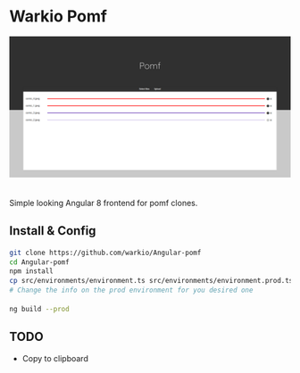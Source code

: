 # Warkio Pomf
![Screenshot](screenshot.png)
<br/>
<br/>
<br/>
Simple looking Angular 8 frontend for pomf clones.
## Install & Config

```sh
git clone https://github.com/warkio/Angular-pomf
cd Angular-pomf
npm install
cp src/environments/environment.ts src/environments/environment.prod.ts
# Change the info on the prod environment for you desired one

ng build --prod
```


## TODO
- Copy to clipboard